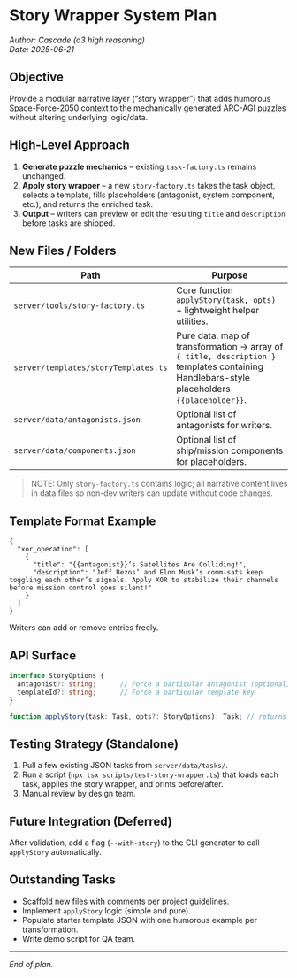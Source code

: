 # Story Wrapper System Plan

*Author: Cascade (o3 high reasoning)*  
*Date: 2025-06-21*

## Objective
Provide a modular narrative layer (“story wrapper”) that adds humorous Space-Force-2050 context to the mechanically generated ARC-AGI puzzles without altering underlying logic/data.

## High-Level Approach
1. **Generate puzzle mechanics** – existing `task-factory.ts` remains unchanged.
2. **Apply story wrapper** – a new `story-factory.ts` takes the task object, selects a template, fills placeholders (antagonist, system component, etc.), and returns the enriched task.
3. **Output** – writers can preview or edit the resulting `title` and `description` before tasks are shipped.

## New Files / Folders
| Path | Purpose |
| --- | --- |
| `server/tools/story-factory.ts` | Core function `applyStory(task, opts)` + lightweight helper utilities. |
| `server/templates/storyTemplates.ts` | Pure data: map of transformation → array of `{ title, description }` templates containing Handlebars-style placeholders `{{placeholder}}`. |
| `server/data/antagonists.json` | Optional list of antagonists for writers. |
| `server/data/components.json` | Optional list of ship/mission components for placeholders. |

> NOTE: Only `story-factory.ts` contains logic; all narrative content lives in data files so non-dev writers can update without code changes.

## Template Format Example
```jsonc
{
  "xor_operation": [
    {
      "title": "{{antagonist}}’s Satellites Are Colliding!",
      "description": "Jeff Bezos’ and Elon Musk’s comm-sats keep toggling each other’s signals. Apply XOR to stabilize their channels before mission control goes silent!"
    }
  ]
}
```
Writers can add or remove entries freely.

## API Surface
```ts
interface StoryOptions {
  antagonist?: string;      // Force a particular antagonist (optional)
  templateId?: string;      // Force a particular template key
}

function applyStory(task: Task, opts?: StoryOptions): Task; // returns cloned & enriched task
```

## Testing Strategy (Standalone)
1. Pull a few existing JSON tasks from `server/data/tasks/`.
2. Run a script (`npx tsx scripts/test-story-wrapper.ts`) that loads each task, applies the story wrapper, and prints before/after.
3. Manual review by design team.

## Future Integration (Deferred)
After validation, add a flag (`--with-story`) to the CLI generator to call `applyStory` automatically.

## Outstanding Tasks
- Scaffold new files with comments per project guidelines.
- Implement `applyStory` logic (simple and pure).
- Populate starter template JSON with one humorous example per transformation.
- Write demo script for QA team.

---
*End of plan.*
